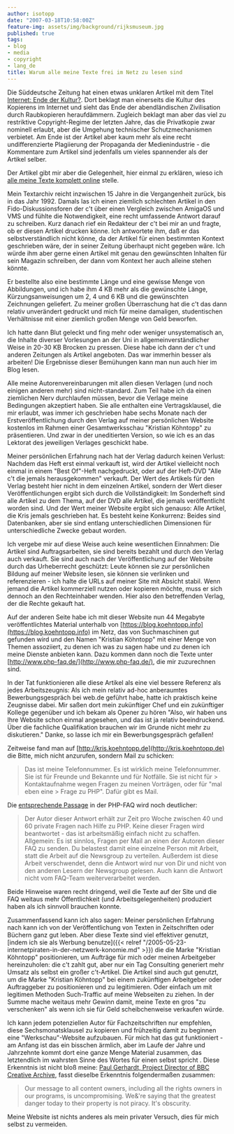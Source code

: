 ```yaml
---
author: isotopp
date: "2007-03-18T10:58:00Z"
feature-img: assets/img/background/rijksmuseum.jpg
published: true
tags:
- blog
- media
- copyright
- lang_de
title: Warum alle meine Texte frei im Netz zu lesen sind
---
```


Die Süddeutsche Zeitung hat einen etwas unklaren Artikel mit dem Titel
[Internet: Ende der Kultur?](http://www.sueddeutsche.de/kultur/artikel/9/105903/). 
Dort beklagt man einerseits die Kultur des Kopierens im Internet und sieht das Ende der abendländischen Zivilisation durch Raubkopieren heraufdämmern.
Zugleich beklagt man aber das viel zu restriktive Copyright-Regime der letzten Jahre, das die Privatkopie zwar nominell erlaubt, aber die Umgehung technischer Schutzmechanismen verbietet.
Am Ende ist der Artikel aber kaum mehr als eine recht undifferenzierte Plagiierung der Propaganda der Medienindustrie - die Kommentare zum Artikel sind jedenfalls um vieles spannender als der Artikel
selber.

Der Artikel gibt mir aber die Gelegenheit, hier einmal zu erklären, wieso ich 
[alle meine Texte komplett online](https://blog.koehntopp.info/) 
stelle.

Mein Textarchiv reicht inzwischen 15 Jahre in die Vergangenheit zurück, bis in das Jahr 1992.
Damals las ich einen ziemlich schlechten Artikel in den Fido-Diskussionsforen der c't über einen Vergleich zwischen AmigaOS und VMS und fühlte die Notwendigkeit, eine recht umfassende Antwort darauf zu
schreiben.
Kurz danach rief ein Redakteur der c't bei mir an und fragte, ob er diesen Artikel drucken könne. 
Ich antwortete ihm, daß er das selbstverständlich nicht könne, da der Artikel für einen bestimmten Kontext
geschrieben wäre, der in seiner Zeitung überhaupt nicht gegeben wäre. 
Ich würde ihm aber gerne einen Artikel mit genau den gewünschten Inhalten für sein Magazin schreiben, der dann vom Kontext her auch alleine stehen könnte.

Er bestellte also eine bestimmte Länge und eine gewisse Menge von Abbildungen, und ich habe ihm 4 KB mehr als die gewünschte Länge, Kürzungsanweisungen um 2, 4 und 6 KB und die gewünschten Zeichnungen
geliefert.
Zu meiner großen Überraschung hat die c't das dann relativ unverändert gedruckt und mich für meine damaligen, studentischen Verhältnisse mit einer ziemlich großen Menge von Geld beworfen.

Ich hatte dann Blut geleckt und fing mehr oder weniger unsystematisch an, die Inhalte diverser Vorlesungen an der Uni in allgemeinverständlicher Weise in 20-30 KB Brocken zu pressen.
Diese habe ich dann der c't und anderen Zeitungen als Artikel angeboten.
Das war immerhin besser als arbeiten! 
Die Ergebnisse dieser Bemühungen kann man nun auch hier im Blog lesen.

Alle meine Autorenvereinbarungen mit allen diesen Verlagen (und noch einigen anderen mehr) sind nicht-standard.
Zum Teil habe ich da einen ziemlichen Nerv durchlaufen müssen, bevor die Verlage meine Bedingungen akzeptiert haben.
Sie alle enthalten eine Vertragsklausel, die mir erlaubt, was immer ich geschrieben habe sechs Monate nach der Erstveröffentlichung durch den Verlag auf meiner persönlichen Website kostenlos im Rahmen einer
Gesamtwerksschau "Kristian Köhntopp" zu präsentieren.
Und zwar in der uneditierten Version, so wie ich es an das Lektorat des jeweiligen Verlages geschickt habe.

Meiner persönlichen Erfahrung nach hat der Verlag dadurch keinen Verlust:
Nachdem das Heft erst einmal verkauft ist, wird der Artikel vielleicht noch einmal in einem "Best Of"-Heft nachgedruckt, oder auf der Heft-DVD "Alle c't die jemals herausgekommen" verkauft. 
Der Wert des Artikels für den Verlag besteht hier nicht in dem einzelnen Artikel, sondern der Wert dieser Veröffentlichungen ergibt sich durch die Vollständigkeit: 
Im Sonderheft sind alle Artikel zu dem Thema, auf der DVD alle Artikel, die jemals veröffentlicht worden sind.
Und der Wert meiner Website ergibt sich genauso:
Alle Artikel, die Kris jemals geschrieben hat. 
Es besteht keine Konkurrenz: Beides sind Datenbanken, aber sie sind entlang unterschiedlichen Dimensionen für unterschiedliche Zwecke gebaut worden.

Ich vergebe mir auf diese Weise auch keine wesentlichen Einnahmen: 
Die Artikel sind Auftragsarbeiten, sie sind bereits bezahlt und durch den Verlag auch verkauft.
Sie sind auch nach der Veröffentlichung auf der Website durch das Urheberrecht geschützt:
Leute können sie zur persönlichen Bildung auf meiner Website lesen, sie können sie verlinken und referenzieren - ich halte die URLs auf meiner Site mit Absicht stabil. 
Wenn jemand die Artikel kommerziell nutzen oder kopieren möchte, muss er sich dennoch an den Rechteinhaber wenden.
Hier also den betreffenden Verlag, der die Rechte gekauft hat.

Auf der anderen Seite habe ich mit dieser Website nun 44 Megabyte veröffentlichtes Material unterhalb von
[https://blog.koehntopp.info](https://blog.koehntopp.info) 
im Netz, das von Suchmaschinen gut gefunden wird und den Namen "Kristian Köhntopp" mit einer Menge von Themen assoziiert, zu denen ich was zu sagen habe und zu denen ich meine Dienste anbieten kann. 
Dazu kommen dann noch die Texte unter
[http://www.php-faq.de/](http://www.php-faq.de/), 
die mir zuzurechnen sind.

In der Tat funktionieren alle diese Artikel als eine viel bessere Referenz als jedes Arbeitszeugnis: 
Als ich mein relativ ad-hoc anberaumtes Bewerbungsgespräch bei web.de geführt habe, hatte ich praktisch keine Zeugnisse dabei.
Mir saßen dort mein zukünftiger Chef und ein zukünftiger Kollege gegenüber und ich bekam als Opener zu hören 
"Also, wir haben uns Ihre Website schon einmal angesehen, und das ist ja relativ beeindruckend. 
Über die fachliche Qualifikation brauchen wir im Grunde nicht mehr zu diskutieren."
Danke, so lasse ich mir ein Bewerbungsgespräch gefallen!

Zeitweise fand man auf
[http://kris.koehntopp.de](http://kris.koehntopp.de) 
die Bitte, mich nicht anzurufen, sondern Mail zu schicken:

> Das ist meine Telefonnummer. 
> Es ist wirklich meine Telefonnummer. 
> Sie ist für Freunde und Bekannte und für Notfälle. 
> Sie ist nicht für > Kontaktaufnahme wegen Fragen zu meinen Vorträgen, oder für "mal eben eine > Frage zu PHP".
> Dafür gibt es Mail.

Die 
[entsprechende Passage](http://www.php-faq.de/q/q-private-anfragen.html) 
in der PHP-FAQ wird noch deutlicher:

> Der Autor dieser Antwort erhält zur Zeit pro Woche zwischen 40 und 60 private Fragen nach Hilfe zu PHP.
> Keine dieser Fragen wird beantwortet - das ist arbeitsmäßig einfach nicht zu schaffen.
> Allgemein: Es ist sinnlos, Fragen per Mail an einen der Autoren dieser FAQ zu senden. 
> Du belastest damit eine einzelne Person mit Arbeit, statt die Arbeit auf die Newsgroup zu verteilen.
> Außerdem ist diese Arbeit verschwendet, denn die Antwort wird nur von Dir und nicht von den anderen Lesern der Newsgroup gelesen.
> Auch kann die Antwort nicht vom FAQ-Team weiterverarbeitet werden.

Beide Hinweise waren recht dringend, weil die Texte auf der Site und die FAQ weitaus mehr Öffentlichkeit (und Arbeitsgelegenheiten) produziert haben als ich sinnvoll brauchen konnte.

Zusammenfassend kann ich also sagen:
Meiner persönlichen Erfahrung nach kann ich von der Veröffentlichung von Texten in Zeitschriften oder Büchern ganz gut leben.
Aber diese Texte sind viel effektiver genutzt,
[indem ich sie als Werbung benutze]({{< relref "/2005-05-23-internetpiraten-in-der-netzwerk-konomie.md" >}})
die die Marke "Kristian Köhntopp" positionieren, um Aufträge für mich oder meinen Arbeitgeber hereinzuholen: 
die c't zahlt gut, aber nur ein Tag Consulting generiert mehr Umsatz als selbst ein großer c't-Artikel.
Die Artikel sind auch gut genutzt, um die Marke "Kristian Köhntopp" bei einem zukünftigen Arbeitgeber oder Auftraggeber zu positionieren und zu legitimieren.
Oder einfach um mit legitimen Methoden Such-Traffic auf meine Webseiten zu ziehen.
In der Summe mache weitaus mehr Gewinn damit, meine Texte en gros "zu verschenken" als wenn ich sie für Geld scheibchenweise verkaufen würde.

Ich kann jedem potenziellen Autor für Fachzeitschriften nur empfehlen, diese Sechsmonatsklausel zu kopieren und frühzeitig damit zu beginnen eine "Werkschau"-Website aufzubauen.
Für mich hat das gut funktioniert - am Anfang ist das ein bisschen ärmlich, aber im Laufe der Jahre und Jahrzehnte kommt dort eine ganze Menge Material zusammen, das letztendlich im wahrsten Sinne des Wortes
für einen selbst spricht
.
Diese Erkenntnis ist nicht bloß meine:
[Paul Gerhardt, Project Director of BBC Creative Archive](http://opencontent.wgbh.org/report/keyfindings.html),
fasst dieselbe Erkenntnis folgendermaßen zusammen:

> Our message to all content owners, including all the rights owners in our programs, is uncompromising.
> We&'re saying that the greatest danger today to their property is not piracy.
> It's obscurity.

Meine Website ist nichts anderes als mein privater Versuch, dies für mich selbst zu vermeiden.
